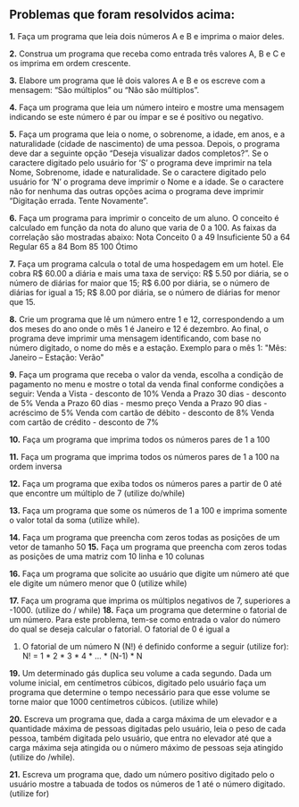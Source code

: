 ## Problemas que foram resolvidos acima:

**1.** Faça um programa que leia dois números A e B e imprima o maior
deles.

**2.** Construa um programa que receba como entrada três valores A, B
e C e os imprima em ordem crescente.

**3.** Elabore um programa que lê dois valores A e B e os escreve com
a mensagem: “São múltiplos” ou “Não são múltiplos”.

**4.** Faça um programa que leia um número inteiro e mostre uma
mensagem indicando se este número é par ou ímpar e se é
positivo ou negativo.

**5.** Faça um programa que leia o nome, o sobrenome, a idade, em
anos, e a naturalidade (cidade de nascimento) de uma pessoa.
Depois, o programa deve dar a seguinte opção “Deseja
visualizar dados completos?”. Se o caractere digitado pelo
usuário for ‘S’ o programa deve imprimir na tela Nome,
Sobrenome, idade e naturalidade. Se o caractere digitado pelo
usuário for ‘N’ o programa deve imprimir o Nome e a idade. Se
o caractere não for nenhuma das outras opções acima o programa
deve imprimir “Digitação errada. Tente Novamente”.

**6.** Faça um programa para imprimir o conceito de um aluno. O
conceito é calculado em função da nota do aluno que varia de 0
a 100. As faixas da correlação são mostradas abaixo:
Nota Conceito
0 a 49 Insuficiente
50 a 64 Regular
65 a 84 Bom
85 100 Ótimo

**7.** Faça um programa calcula o total de uma hospedagem em um
hotel. Ele cobra R$ 60.00 a diária e mais uma taxa de serviço:
R$ 5.50 por diária, se o número de diárias for maior que 15;
R$ 6.00 por diária, se o número de diárias for igual a 15;
R$ 8.00 por diária, se o número de diárias for menor que 15.

**8.** Crie um programa que lê um número entre 1 e 12, correspondendo
a um dos meses do ano onde o mês 1 é Janeiro e 12 é dezembro.
Ao final, o programa deve imprimir uma mensagem identificando,
com base no número digitado, o nome do mês e a estação.
Exemplo para o mês 1: "Mês: Janeiro – Estação: Verão"

**9.** Faça um programa que receba o valor da venda, escolha a
condição de pagamento no menu e mostre o total da venda final
conforme condições a seguir:
Venda a Vista - desconto de 10%
Venda a Prazo 30 dias - desconto de 5%
Venda a Prazo 60 dias - mesmo preço
Venda a Prazo 90 dias - acréscimo de 5%
Venda com cartão de débito - desconto de 8%
Venda com cartão de crédito - desconto de 7%

**10.** Faça um programa que imprima todos os números pares de 1
a 100

**11.** Faça um programa que imprima todos os números pares de 1
a 100 na ordem inversa

**12.** Faça um programa que exiba todos os números pares a
partir de 0 até que encontre um múltiplo de 7 (utilize
do/while)

**13.** Faça um programa que some os números de 1 a 100 e imprima
somente o valor total da soma (utilize while).

**14.** Faça um programa que preencha com zeros todas as posições
de um vetor de tamanho 50
**15.** Faça um programa que preencha com zeros todas as posições
de uma matriz com 10 linha e 10 colunas

**16.** Faça um programa que solicite ao usuário que digite um
número até que ele digite um número menor que 0 (utilize
while)

**17.** Faça um programa que imprima os múltiplos negativos de 7,
superiores a -1000. (utilize do / while)
**18.** Faça um programa que determine o fatorial de um número.
Para este problema, tem-se como entrada o valor do número do
qual se deseja calcular o fatorial. O fatorial de 0 é igual a
1. O fatorial de um número N (N!) é definido conforme a seguir
(utilize for):
N! = 1 * 2 * 3 * 4 * ... * (N-1) * N

**19.** Um determinado gás duplica seu volume a cada segundo.
Dada um volume inicial, em centímetros cúbicos, digitado pelo
usuário faça um programa que determine o tempo necessário para
que esse volume se torne maior que 1000 centímetros cúbicos.
(utilize while)

**20.** Escreva um programa que, dada a carga máxima de um
elevador e a quantidade máxima de pessoas digitadas pelo
usuário, leia o peso de cada pessoa, também digitada pelo
usuário, que entra no elevador até que a carga máxima seja
atingida ou o número máximo de pessoas seja atingido (utilize
do /while).

**21.** Escreva um programa que, dado um número positivo digitado
pelo o usuário mostre a tabuada de todos os números de 1 até o
número digitado. (utilize for)
